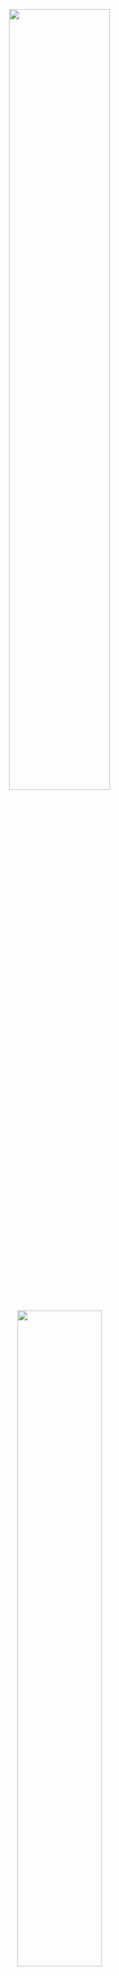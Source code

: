 <div align="center">
<img width = "60%" src="https://64.media.tumblr.com/530a3b9f2805d724a9863af25ddb8b35/0e39997d26b00f7f-ff/s1280x1920/e4a41eb428a3e9c6b572cc0c391d91ecd03f260f.pnj">
<img width = "55%" src="https://64.media.tumblr.com/e6467fe24e192aee5494f5dca029fef0/abd43fd6b15dc4e8-7b/s1280x1920/752eeedf1c5350bfa9c36664b72a38e50171a22b.pnj">
<img width = "60%" src="https://64.media.tumblr.com/639a0e3907df46c9b4af7375da481713/0e39997d26b00f7f-01/s1280x1920/493975f1030fdf0172ae29709cdb74f788c3996b.pnj">

  ![](https://komarev.com/ghpvc/?Go5Yuu&color=lightgrey)

  
<img width = "55%" src="https://64.media.tumblr.com/b170f3f7bd4ee3220ebf0cc7353abc7e/29814480d8c79126-8e/s640x960/a7b0cff1785b327eac650ba4f94c6646cc822552.pnj">
  
➥GOON
➠2003
➠He/Him
➠Married

<img width = "50%" src="https://media.discordapp.net/attachments/1315102096873361419/1355643612301365268/SIX_9692CCF7-C659-482B-8CE6-025B91A3565D.png?ex=67e9acff&is=67e85b7f&hm=e121d554e98af0e1253e6dbd4c45731a8a1144320c59031992c14e471f15673d&=&format=webp&quality=lossless&width=948&height=771">

─── Chronically AFK ── დ ── Whisp 2 Int ───

・┆✦ʚC+Hɞ✦ ┆・

۩❦۩¤═══¤ Profic ¤═══¤۩❦۩

≪ °Read Strawpage ≫ °❈° ≪ Leave a gimmick° ≫
<img width = "65%" src="https://media.discordapp.net/attachments/1315102096873361419/1355642926914342973/SIX_A9546011-CFB4-43C5-ADD4-3B768E1D0B6A.png?ex=67e9ac5c&is=67e85adc&hm=ddb7c930ee13af623f249936ae894f14540d772bb5d76f29209f0fd5246cdd61&=&format=webp&quality=lossless&width=1345&height=448">
<img width = "115%" src="https://64.media.tumblr.com/ec1557c4b8f6027f53eb7fdcbc5ee13d/74a182caf647fb15-b0/s1280x1920/696a6b7c23f429a668795b2f8cc3e5251190816f.pnj">
